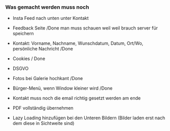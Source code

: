 ### Was gemacht werden muss noch

- Insta Feed nach unten unter Kontakt  

- Feedback Seite  /Done man muss schauen weil weil brauch server für speichern

- Kontakt: Vorname, Nachname, Wunschdatum, Datum, Ort/Wo, persönliche Nachricht  /Done 

- Cookies  / Done 

- DSGVO  

- Fotos bei Galerie hochkant  /Done

- Bürger-Menü, wenn Window kleiner wird  /Done 



- Kontakt muss noch die email richtig gesetzt werden am ende
- PDF vollständig übernehmen
- Lazy Loading hinzufügen bei den Unteren Bildern (Bilder laden erst nach dem diese in Sichtweite sind) 
